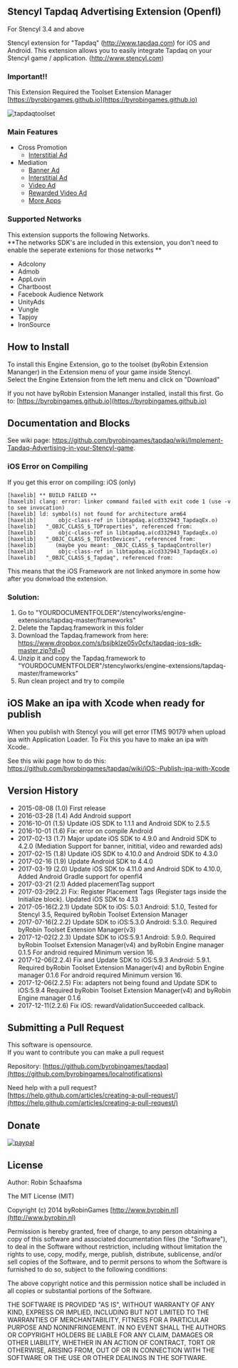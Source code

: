 ## Stencyl Tapdaq Advertising Extension (Openfl)

For Stencyl 3.4 and above

Stencyl extension for "Tapdaq" (http://www.tapdaq.com) for iOS and Android. This extension allows you to easily integrate Tapdaq on your Stencyl game / application. (http://www.stencyl.com)

### Important!!

This Extension Required the Toolset Extension Manager [https://byrobingames.github.io](https://byrobingames.github.io)

![tapdaqtoolset](http://byrobin.nl/store/wp-content/uploads/sites/4/2016/03/tapdaqtoolset-1.png)

### Main Features
* Cross Promotion
    - <a href="https://github.com/byrobingames/tapdaq/wiki/Implement-Tapdaq-Advertising-in-your-Stencyl-game#interstitial-ads">Interstitial Ad</a>
* Mediation
    - <a href="https://github.com/byrobingames/tapdaq/wiki/Implement-Tapdaq-Advertising-in-your-Stencyl-game#banner-ads">Banner Ad</a>
    - <a href="https://github.com/byrobingames/tapdaq/wiki/Implement-Tapdaq-Advertising-in-your-Stencyl-game#interstitial-ads">Interstitial Ad</a>
    - <a href="https://github.com/byrobingames/tapdaq/wiki/Implement-Tapdaq-Advertising-in-your-Stencyl-game#video-ads">Video Ad</a>
    - <a href="https://github.com/byrobingames/tapdaq/wiki/Implement-Tapdaq-Advertising-in-your-Stencyl-game#rewarded-video-ads">Rewarded Video Ad</a>
    - <a href="https://github.com/byrobingames/tapdaq/wiki/Implement-Tapdaq-Advertising-in-your-Stencyl-game#more-apps">More Apps</a>
    
### Supported Networks
This extension supports the following Networks.<br/>
**The networks SDK's are included in this extension, you don't need to enable the seperate extenions for those networks **<br/>
* Adcolony
* Admob
* AppLovin
* Chartboost
* Facebook Audience Network
* UnityAds
* Vungle
* Tapjoy
* IronSource

## How to Install

To install this Engine Extension, go to the toolset (byRobin Extension Mananger) in the Extension menu of your game inside Stencyl.<br/>
Select the Engine Extension from the left menu and click on "Download"

If you not have byRobin Extension Mananger installed, install this first.
Go to: [https://byrobingames.github.io](https://byrobingames.github.io)

## Documentation and Blocks
See wiki page:
https://github.com/byrobingames/tapdaq/wiki/Implement-Tapdaq-Advertising-in-your-Stencyl-game.

### iOS Error on Compiling
If you get this error on compiling: iOS (only)

    [haxelib] ** BUILD FAILED **
    [haxelib] clang: error: linker command failed with exit code 1 (use -v to see invocation)
    [haxelib] ld: symbol(s) not found for architecture arm64
    [haxelib]       objc-class-ref in libtapdaq.a(cd332943_TapdaqEx.o)
    [haxelib]   "_OBJC_CLASS_$_TDProperties", referenced from:
    [haxelib]       objc-class-ref in libtapdaq.a(cd332943_TapdaqEx.o)
    [haxelib]   "_OBJC_CLASS_$_TDTestDevices", referenced from:
    [haxelib]      (maybe you meant: _OBJC_CLASS_$_TapdaqController)
    [haxelib]       objc-class-ref in libtapdaq.a(cd332943_TapdaqEx.o)
    [haxelib]   "_OBJC_CLASS_$_Tapdaq", referenced from:
    
This means that the iOS Framework are not linked anymore in some how after you donwload the extension.
### Solution:<br/>
1) Go to "YOURDOCUMENTFOLDER"/stencylworks/engine-extensions/tapdaq-master/frameworks"<br/>
2) Delete the Tapdaq.framework in this folder<br/>
3) Download the Tapdaq.framework from here: https://www.dropbox.com/s/bsjbklze05v0cfx/tapdaq-ios-sdk-master.zip?dl=0<br/>
4) Unzip it and copy the Tapdaq.framework to "YOURDOCUMENTFOLDER"/stencylworks/engine-extensions/tapdaq-master/frameworks"<br/>
5) Run clean project and try to compile<br/>

## iOS Make an ipa with Xcode when ready for publish

When you publish with Stencyl you will get error ITMS 90179 when upload ipa with Application Loader.
To Fix this you have to make an ipa with Xcode..

See this wiki page how to do this:</br>
https://github.com/byrobingames/tapdaq/wiki/iOS:-Publish-ipa-with-Xcode

## Version History

- 2015-08-08 (1.0) First release
- 2016-03-28 (1.4) Add Android support
- 2016-10-01 (1.5) Update iOS SDK to 1.1.1 and Android SDK to 2.5.5
- 2016-10-01 (1.6) Fix: error on compile Android
- 2017-02-13 (1.7) Major update iOS SDK to 4.9.0 and Android SDK to 4.2.0 (Mediation Support for banner, inititial, video and rewarded ads)
- 2017-02-15 (1.8) Update iOS SDK to 4.10.0 and Android SDK to 4.3.0
- 2017-02-16 (1.9) Update Android SDK to 4.4.0
- 2017-03-19 (2.0) Update iOS SDK to 4.11.0 and Android SDK to 4.10.0, Added Android Gradle support for openfl4
- 2017-03-21 (2.1) Added placementTag support
- 2017-03-29(2.2) Fix: Register Placement Tags (Register tags inside the Initialize block). Updated iOS SDK to 4.13
- 2017-05-16(2.2.1) Update SDK to iOS: 5.0.1 Android: 5.1.0, Tested for Stencyl 3.5, Required byRobin Toolset Extension Manager
- 2017-07-16(2.2.2) Update SDK to iOS:5.3.0 Android: 5.3.0. Required byRobin Toolset Extension Manager(v3)
- 2017-12-02(2.2.3) Update SDK to iOS:5.9.1 Android: 5.9.0. Required byRobin Toolset Extension Manager(v4) and byRobin Engine manager 0.1.5 For android required Minimum version 16.
- 2017-12-06(2.2.4) Fix and Update SDK to iOS:5.9.3 Android: 5.9.1. Required byRobin Toolset Extension Manager(v4) and byRobin Engine manager 0.1.6 For android required Minimum version 16.
- 2017-12-06(2.2.5) Fix: adapters not being found and Update SDK to iOS:5.9.4  Required byRobin Toolset Extension Manager(v4) and byRobin Engine manager 0.1.6
- 2017-12-11(2.2.6) Fix iOS: rewardValidationSucceeded callback.

## Submitting a Pull Request

This software is opensource.<br/>
If you want to contribute you can make a pull request

Repository: [https://github.com/byrobingames/tapdaq](https://github.com/byrobingames/localnotifications)

Need help with a pull request?<br/>
[https://help.github.com/articles/creating-a-pull-request/](https://help.github.com/articles/creating-a-pull-request/)

## Donate

[![paypal](https://www.paypalobjects.com/en_US/i/btn/btn_donateCC_LG.gif)](https://www.paypal.com/cgi-bin/webscr?cmd=_s-xclick&hosted_button_id=HKLGFCAGKBMFL)<br />

## License

Author: Robin Schaafsma

The MIT License (MIT)

Copyright (c) 2014 byRobinGames [http://www.byrobin.nl](http://www.byrobin.nl)

Permission is hereby granted, free of charge, to any person obtaining a copy of this software and associated documentation files (the "Software"), to deal in the Software without restriction, including without limitation the rights to use, copy, modify, merge, publish, distribute, sublicense, and/or sell copies of the Software, and to permit persons to whom the Software is furnished to do so, subject to the following conditions:

The above copyright notice and this permission notice shall be included in all copies or substantial portions of the Software.

THE SOFTWARE IS PROVIDED "AS IS", WITHOUT WARRANTY OF ANY KIND, EXPRESS OR IMPLIED, INCLUDING BUT NOT LIMITED TO THE WARRANTIES OF MERCHANTABILITY, FITNESS FOR A PARTICULAR PURPOSE AND NONINFRINGEMENT. IN NO EVENT SHALL THE AUTHORS OR COPYRIGHT HOLDERS BE LIABLE FOR ANY CLAIM, DAMAGES OR OTHER LIABILITY, WHETHER IN AN ACTION OF CONTRACT, TORT OR OTHERWISE, ARISING FROM, OUT OF OR IN CONNECTION WITH THE SOFTWARE OR THE USE OR OTHER DEALINGS IN THE SOFTWARE.

